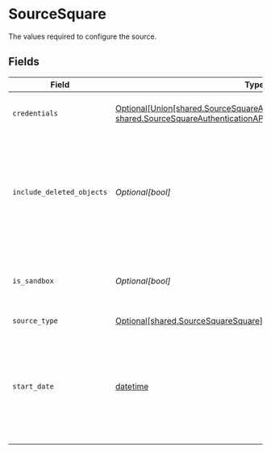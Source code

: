 # SourceSquare

The values required to configure the source.


## Fields

| Field                                                                                                                                                                   | Type                                                                                                                                                                    | Required                                                                                                                                                                | Description                                                                                                                                                             |
| ----------------------------------------------------------------------------------------------------------------------------------------------------------------------- | ----------------------------------------------------------------------------------------------------------------------------------------------------------------------- | ----------------------------------------------------------------------------------------------------------------------------------------------------------------------- | ----------------------------------------------------------------------------------------------------------------------------------------------------------------------- |
| `credentials`                                                                                                                                                           | [Optional[Union[shared.SourceSquareAuthenticationOauthAuthentication, shared.SourceSquareAuthenticationAPIKey]]](undefined/models/shared/sourcesquareauthentication.md) | :heavy_minus_sign:                                                                                                                                                      | Choose how to authenticate to Square.                                                                                                                                   |
| `include_deleted_objects`                                                                                                                                               | *Optional[bool]*                                                                                                                                                        | :heavy_minus_sign:                                                                                                                                                      | In some streams there is an option to include deleted objects (Items, Categories, Discounts, Taxes)                                                                     |
| `is_sandbox`                                                                                                                                                            | *Optional[bool]*                                                                                                                                                        | :heavy_minus_sign:                                                                                                                                                      | Determines whether to use the sandbox or production environment.                                                                                                        |
| `source_type`                                                                                                                                                           | [Optional[shared.SourceSquareSquare]](undefined/models/shared/sourcesquaresquare.md)                                                                                    | :heavy_check_mark:                                                                                                                                                      | N/A                                                                                                                                                                     |
| `start_date`                                                                                                                                                            | [datetime](https://docs.python.org/3/library/datetime.html#datetime-objects)                                                                                            | :heavy_minus_sign:                                                                                                                                                      | UTC date in the format YYYY-MM-DD. Any data before this date will not be replicated. If not set, all data will be replicated.                                           |